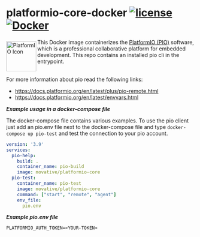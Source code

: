 # platformio-core-docker [![license](https://img.shields.io/badge/license-Apache_2.0-green.svg)](https://github.com/movative/platformio-core-docker/blob/main/LICENSE) [![Docker](https://github.com/movative/platformio-core-docker/actions/workflows/main.yml/badge.svg?branch=main)](https://github.com/movative/platformio-core-docker/actions/workflows/main.yml)
<img src="https://raw.githubusercontent.com/movative/platformio-core-docker/main/platformio.png" alt="PlatformIO Icon" align="left" height="80" width="80" vspace="6"/>

This Docker image containerizes the [PlatformIO (PIO)](https://docs.platformio.org/) software, which is a professional collaborative platform for embedded development. This repo contains an installed pio cli in the entrypoint.

<br>
For more information about pio read the following links:

- https://docs.platformio.org/en/latest/plus/pio-remote.html
- https://docs.platformio.org/en/latest/envvars.html

***Example usage in a docker-compose file***

The docker-compose file contains various examples.
To use the pio client just add an pio.env file next to the docker-compose file and type `docker-compose up pio-test` and test the connection to your pio account.

```yaml
version: '3.9'
services:
  pio-help:
    build: .
    container_name: pio-build
    image: movative/platformio-core
  pio-test:
    container_name: pio-test
    image: movative/platformio-core
    command: ["start", "remote", "agent"]
    env_file:
      pio.env
```

***Example pio.env file***

```shell
PLATFORMIO_AUTH_TOKEN=<YOUR-TOKEN>
```
